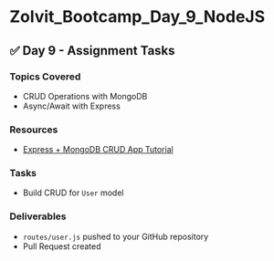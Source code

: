 # Zolvit_Bootcamp_Day_9_NodeJS

## ✅ Day 9 - Assignment Tasks

### Topics Covered
- CRUD Operations with MongoDB
- Async/Await with Express

### Resources
- [Express + MongoDB CRUD App Tutorial](https://www.youtube.com/watch?v=_7UQPve99r4)

### Tasks
- Build CRUD for `User` model

### Deliverables
- `routes/user.js` pushed to your GitHub repository
- Pull Request created

